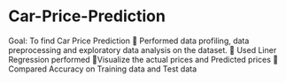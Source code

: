 # Car-Price-Prediction
Goal: To find Car Price Prediction   Performed data profiling, data preprocessing and exploratory data analysis on the dataset.   Used Liner Regression  performed   Visualize the actual prices and Predicted prices   Compared Accuracy on Training data and Test data

